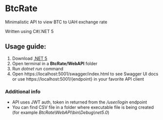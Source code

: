 # BtcRate
Minimalistic API to view BTC to UAH exchange rate

Written using C#/.NET 5

## Usage guide: 
1. Download [.NET 5](https://dotnet.microsoft.com/download/dotnet/5.0)
2. Open terminal in a **BtcRate/WebAPI** folder
3. Run _dotnet run_ command
4. Open https://localhost:5001/swagger/index.html to see Swagger UI docs or use https://localhost:5001/{endpoint} in your favorite API client

### Additional info
- API uses JWT auth, token in returned from the _/user/login_ endpoint
- You can find CSV file in a folder where executable file is being created (for example _BtcRate\WebAPI\bin\Debug\net5.0_)
